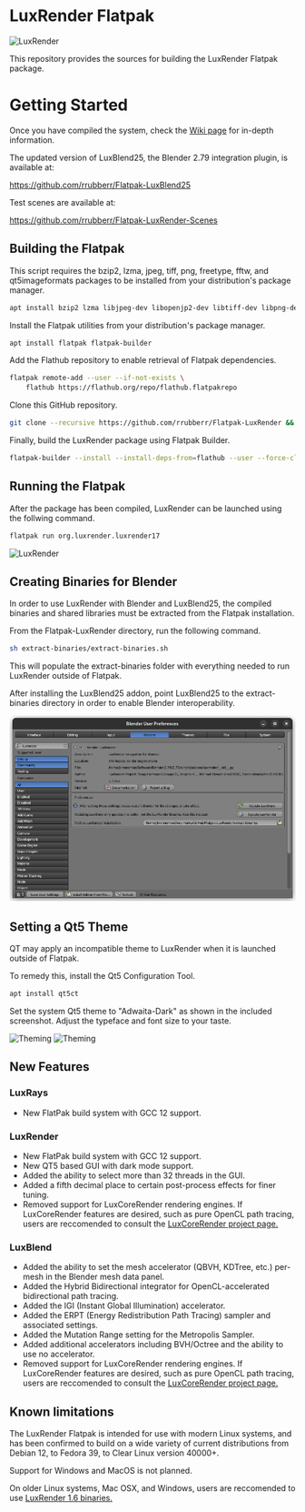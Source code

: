 # LuxRender Flatpak

![LuxRender](org.luxrender.luxrender17.png)

This repository provides the sources for building the LuxRender Flatpak package.

# Getting Started

Once you have compiled the system, check the [Wiki page](https://github.com/rrubberr/Flatpak-LuxRender/wiki) for in-depth information.

The updated version of LuxBlend25, the Blender 2.79 integration plugin, is available at:

https://github.com/rrubberr/Flatpak-LuxBlend25

Test scenes are available at:

https://github.com/rrubberr/Flatpak-LuxRender-Scenes

## Building the Flatpak

This script requires the bzip2, lzma, jpeg, tiff, png, freetype, fftw, and qt5imageformats packages to be installed from your distribution's package manager.

```sh
apt install bzip2 lzma libjpeg-dev libopenjp2-dev libtiff-dev libpng-dev libfreetype-dev libfftw3-dev qt5-image-formats-plugins
```


Install the Flatpak utilities from your distribution's package manager.

```sh
apt install flatpak flatpak-builder
```


Add the Flathub repository to enable retrieval of Flatpak dependencies.

```sh
flatpak remote-add --user --if-not-exists \
	flathub https://flathub.org/repo/flathub.flatpakrepo
```


Clone this GitHub repository.

```sh
git clone --recursive https://github.com/rrubberr/Flatpak-LuxRender && cd Flatpak-LuxRender
```


Finally, build the LuxRender package using Flatpak Builder.

```sh
flatpak-builder --install --install-deps-from=flathub --user --force-clean --force-clean .build-dir org.luxrender.luxrender17.yml
```


## Running the Flatpak

After the package has been compiled, LuxRender can be launched using the follwing command.

```sh
flatpak run org.luxrender.luxrender17
```
![LuxRender](images/org.luxrender.luxrender17_screenshot.png)


## Creating Binaries for Blender

In order to use LuxRender with Blender and LuxBlend25, the compiled binaries and shared libraries must be extracted from the Flatpak installation.

From the Flatpak-LuxRender directory, run the following command.

```sh
sh extract-binaries/extract-binaries.sh
```

This will populate the extract-binaries folder with everything needed to run LuxRender outside of Flatpak.

After installing the LuxBlend25 addon, point LuxBlend25 to the extract-binaries directory in order to enable Blender interoperability.

![Binaries](images/luxblend25-setdir.png)


## Setting a Qt5 Theme

QT may apply an incompatible theme to LuxRender when it is launched outside of Flatpak.

To remedy this, install the Qt5 Configuration Tool.

```sh
apt install qt5ct
```

Set the system Qt5 theme to "Adwaita-Dark" as shown in the included screenshot. Adjust the typeface and font size to your taste.

![Theming](images/org.luxrender.luxrender17_Qt5_Theming.png)
![Theming](images/org.luxrender.luxrender17_Qt5_Theming2.png)


## New Features

### LuxRays

* New FlatPak build system with GCC 12 support.

### LuxRender

* New FlatPak build system with GCC 12 support.
* New QT5 based GUI with dark mode support.
* Added the ability to select more than 32 threads in the GUI.
* Added a fifth decimal place to certain post-process effects for finer tuning.
* Removed support for LuxCoreRender rendering engines. If LuxCoreRender features are desired, such as pure OpenCL path tracing, users are reccomended to consult the [LuxCoreRender project page.](https://github.com/LuxCoreRender)

### LuxBlend

* Added the ability to set the mesh accelerator (QBVH, KDTree, etc.) per-mesh in the Blender mesh data panel.
* Added the Hybrid Bidirectional integrator for OpenCL-accelerated bidirectional path tracing.
* Added the IGI (Instant Global Illumination) accelerator.
* Added the ERPT (Energy Redistribution Path Tracing) sampler and associated settings.
* Added the Mutation Range setting for the Metropolis Sampler.
* Added additional accelerators including BVH/Octree and the ability to use no accelerator.
* Removed support for LuxCoreRender rendering engines. If LuxCoreRender features are desired, such as pure OpenCL path tracing, users are reccomended to consult the [LuxCoreRender project page.](https://github.com/LuxCoreRender)

## Known limitations

The LuxRender Flatpak is intended for use with modern Linux systems, and has been confirmed to build on a wide variety of current distributions from Debian 12, to Fedora 39, to Clear Linux version 40000+.

Support for Windows and MacOS is not planned.

On older Linux systems, Mac OSX, and Windows, users are reccomended to use [LuxRender 1.6 binaries.](https://wiki.luxcorerender.org/Previous_Version)
